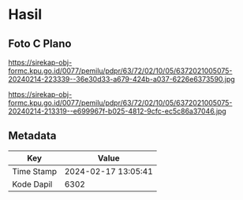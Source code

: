 # Hasil

## Foto C Plano

https://sirekap-obj-formc.kpu.go.id/0077/pemilu/pdpr/63/72/02/10/05/6372021005075-20240214-223339--36e30d33-a679-424b-a037-6226e6373590.jpg

https://sirekap-obj-formc.kpu.go.id/0077/pemilu/pdpr/63/72/02/10/05/6372021005075-20240214-213319--e699967f-b025-4812-9cfc-ec5c86a37046.jpg


## Metadata

| Key        | Value               |
| ---------- | ------------------- |
| Time Stamp | 2024-02-17 13:05:41 |
| Kode Dapil | 6302                |



